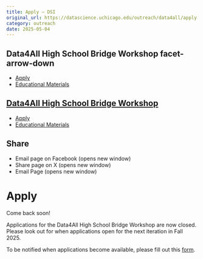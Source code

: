 ```yaml
---
title: Apply – DSI
original_url: https://datascience.uchicago.edu/outreach/data4all/apply
category: outreach
date: 2025-05-04
---
```


## Data4All High School Bridge Workshop facet-arrow-down

* [Apply](https://datascience.uchicago.edu/outreach/data4all/apply/)
* [Educational Materials](https://datascience.uchicago.edu/outreach/data4all/educational-materials/)

## [Data4All High School Bridge Workshop](https://datascience.uchicago.edu/outreach/data4all/)

* [Apply](https://datascience.uchicago.edu/outreach/data4all/apply/)
* [Educational Materials](https://datascience.uchicago.edu/outreach/data4all/educational-materials/)

## Share

* Email page on Facebook (opens new window)
* Share page on X (opens new window)
* Email Page (opens new window)

<!-- Table-like structure detected -->

# Apply

Come back soon!

Applications for the Data4All High School Bridge Workshop are now closed. Please look out for when applications open for the next iteration in Fall 2025.

To be notified when applications become available, please fill out this [form](https://docs.google.com/forms/d/e/1FAIpQLSd8i-EtOrwTAneGzjgRoirx3vN6hnX1GiAM0G-gKhqCpszVcw/viewform).